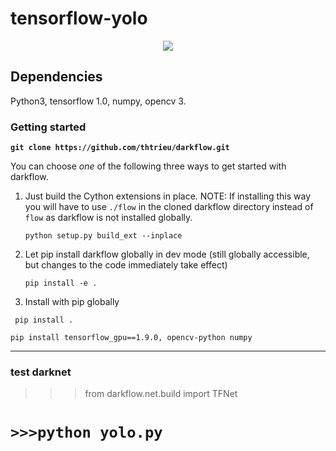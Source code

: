 # tensorflow-yolo





<p align="center"> <img src="demo.gif"/> </p>

## Dependencies

Python3, tensorflow 1.0, numpy, opencv 3.

### Getting started

**`git clone https://github.com/thtrieu/darkflow.git`**

You can choose _one_ of the following three ways to get started with darkflow.

1. Just build the Cython extensions in place. NOTE: If installing this way you will have to use `./flow` in the cloned darkflow directory instead of `flow` as darkflow is not installed globally.
    
    `python setup.py build_ext --inplace`
    

2. Let pip install darkflow globally in dev mode (still globally accessible, but changes to the code immediately take effect)
    
    `pip install -e .`
    

3. Install with pip globally
    
  ` pip install .`
    

`pip install tensorflow_gpu==1.9.0, opencv-python numpy`

----------
### test darknet ##

>>> from darkflow.net.build import TFNet
>>>

`>>>python yolo.py`
=======




